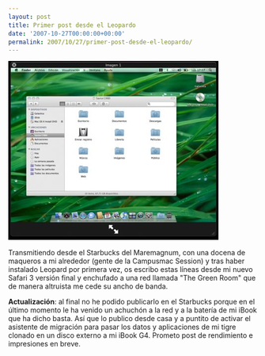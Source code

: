 ```yaml
---
layout: post
title: Primer post desde el Leopardo
date: '2007-10-27T00:00:00+00:00'
permalink: 2007/10/27/primer-post-desde-el-leopardo/
---
```

<img class="centro_borde" src='/assets/phpx8foonam.jpg' alt='Leopardo' />

Transmitiendo desde el Starbucks del Maremagnum, con una docena de maqueros a mi alrededor (gente de la Campusmac Session) y tras haber instalado Leopard por primera vez, os escribo estas líneas desde mi nuevo Safari 3 versión final y enchufado a una red llamada "The Green Room" que de manera altruista me cede su ancho de banda.

<strong>Actualización</strong>: al final no he podido publicarlo en el Starbucks porque en el último momento le ha venido un achuchón a la red y a la batería de mi iBook que ha dicho basta. Así que lo publico desde casa y a puntito de activar el asistente de migración para pasar los datos y aplicaciones de mi tigre clonado en un disco externo  a mi iBook G4. Prometo post de rendimiento e impresiones en breve.

